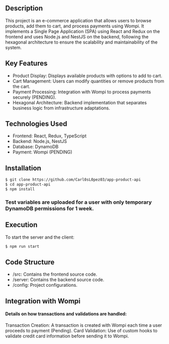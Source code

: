 ## Description

This project is an e-commerce application that allows users to browse products, add them to cart, and process payments using Wompi. It implements a Single Page Application (SPA) using React and Redux on the frontend and uses Node.js and NestJS on the backend, following the hexagonal architecture to ensure the scalability and maintainability of the system.

## Key Features

* Product Display: Displays available products with options to add to cart.
* Cart Management: Users can modify quantities or remove products from the cart.
* Payment Processing: Integration with Wompi to process payments securely (PENDING).
* Hexagonal Architecture: Backend implementation that separates business logic from infrastructure adaptations.

## Technologies Used

- Frontend: React, Redux, TypeScript
- Backend: Node.js, NestJS
- Database: DynamoDB
- Payment: Wompi (PENDING)


## Installation

```bash
$ git clone https://github.com/Carl0sL0pez03/app-product-api
$ cd app-product-api
$ npm install
```
###  Test variables are uploaded for a user with only temporary DynamoDB permissions for 1 week.

## Execution

To start the server and the client:

```bash
$ npm run start
```

## Code Structure

* /src: Contains the frontend source code.
* /server: Contains the backend source code.
* /config: Project configurations.

## Integration with Wompi
#### Details on how transactions and validations are handled:

Transaction Creation: A transaction is created with Wompi each time a user proceeds to payment (Pending).
Card Validation: Use of custom hooks to validate credit card information before sending it to Wompi.
